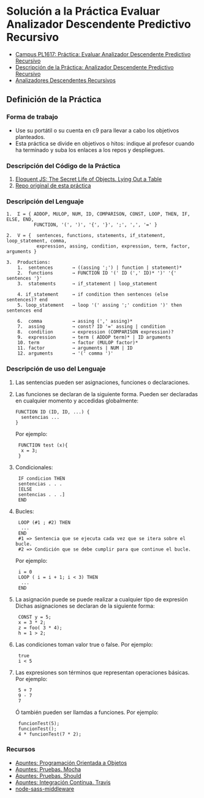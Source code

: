 # Solución a la Práctica Evaluar Analizador Descendente Predictivo Recursivo

* [Campus PL1617: Práctica: Evaluar Analizador Descendente Predictivo Recursivo](https://campusvirtual.ull.es/1617/mod/assign/view.php?id=195888)
* [Descripción de la Práctica: Analizador Descendente Predictivo Recursivo](http://crguezl.github.io/pl-html/node26.html)
* [Analizadores Descendentes Recursivos](https://casianorodriguezleon.gitbooks.io/ull-esit-1617/content/apuntes/parsing/recursivodescendente/)

## Definición de la Práctica

### Forma de trabajo

* Use su portátil o su cuenta en c9 para llevar a cabo los objetivos planteados.
* Esta práctica se divide en objetivos o hitos:  indique al profesor  cuando ha terminado y suba los enlaces a los repos y despliegues.

### Descripción del Código de la Práctica

1. [Eloquent JS: The Secret Life of Objects. Lying Out a Table](http://eloquentjavascript.net/06_object.html##h_36C2FHHi44)
2. [Repo original de esta práctica](https://github.com/ULL-ESIT-DSI-1617/oop-eloquentjs-example)

### Descripción del Lenguaje

    1.  Σ = { ADDOP, MULOP, NUM, ID, COMPARISON, CONST, LOOP, THEN, IF, ELSE, END,
              FUNCTION, '(', ')', '{', '}', ';', ',', '=' }

    2.  V = {  sentences, functions, statements, if_statement, loop_statement, comma,
               expression, assing, condition, expression, term, factor, arguments }

    3.  Productions:
        1.  sentences       → ((assing ';') | function | statement)*
        2.  functions       → FUNCTION ID '(' ID (',' ID)* ')' '{' sentences '}'
        3.  statements      → if_statement | loop_statement

        4. if_statement     → if condition then sentences (else sentences)? end
        5. loop_statement   → loop '(' assing ';' condition ')' then sentences end

        6.  comma           → assing (',' assing)*
        7.  assing          → const? ID '=' assing | condition
        8.  condition       → expression (COMPARISON expression)?
        9.  expression      → term ( ADDOP term)* | ID arguments
        10. term            → factor (MULOP factor)*
        11. factor          → arguments | NUM | ID
        12. arguments       → '(' comma ')'

### Descripción de uso del Lenguaje

1. Las sentencias pueden ser asignaciones, funciones o declaraciones.
2. Las funciones se declaran de la siguiente forma. Pueden ser declaradas en cualquier momento y accedidas globalmente:

       FUNCTION ID (ID, ID, ...) {
         sentencias ...
       }

   Por ejemplo:

        FUNCTION test (x){
         x = 3;
        }

4. Condicionales:

        IF condicion THEN
        sentencias . . .
        [ELSE
        sentencias . . .]
        END

5. Bucles:

        LOOP (#1 ; #2) THEN
         ...
        END
        #1 => Sentencia que se ejecuta cada vez que se itera sobre el bucle.
        #2 => Condición que se debe cumplir para que continue el bucle.

   Por ejemplo:

        i = 0
        LOOP ( i = i + 1; i < 3) THEN
         ...
        END

7. La asignación puede se puede realizar a cualquier tipo de expresión
   Dichas asignaciones se declaran de la siguiente forma:

        CONST y = 5;
        x = 3 * 2;
        z = foo( 3 * 4);
        h = 1 > 2;

8. Las condiciones toman valor true o false.
   Por ejemplo:

        true
        i < 5

9. Las expresiones son términos que representan operaciones básicas.
   Por ejemplo:

        5 + 7
        9 - 7
        7

   Ó también pueden ser llamdas a funciones.
   Por ejemplo:

        funcionTest(5);
        funcionTest();
        4 * funcionTest(7 * 2);

### Recursos

* [Apuntes: Programación Orientada a Objetos](https://casianorodriguezleon.gitbooks.io/ull-esit-1617/content/apuntes/oop/)
* [Apuntes: Pruebas. Mocha](https://casianorodriguezleon.gitbooks.io/ull-esit-1617/content/apuntes/pruebas/mocha.html)
* [Apuntes: Pruebas. Should](https://casianorodriguezleon.gitbooks.io/ull-esit-1617/content/apuntes/pruebas/mocha.html#shouldl)
* [Apuntes: Integración Contínua. Travis](https://casianorodriguezleon.gitbooks.io/ull-esit-1617/content/apuntes/pruebas/travis.html)
* [node-sass-middleware](https://github.com/sass/node-sass-middleware/blob/master/README.md)
